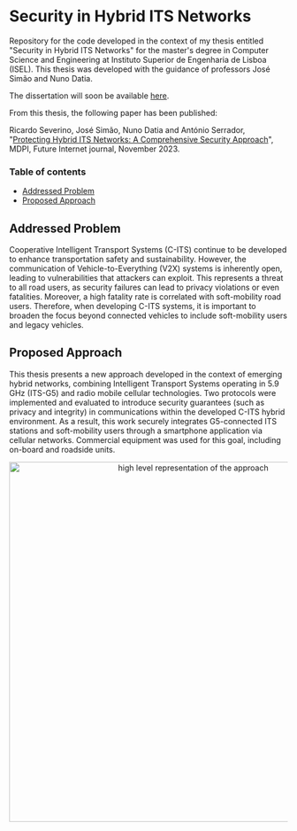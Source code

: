 # Security in Hybrid ITS Networks

Repository for the code developed in the context of my thesis entitled "Security in Hybrid ITS Networks" for the master's degree in Computer Science and Engineering at Instituto Superior de Engenharia de Lisboa (ISEL). This thesis was developed with the guidance of professors José Simão and Nuno Datia.

The dissertation will soon be available [here](https://github.com/RicardoFilipe99/Security-in-Hybrid-ITS-Networks/blob/main/docs).

From this thesis, the following paper has been published:

Ricardo Severino, José Simão, Nuno Datia and António Serrador, "[Protecting Hybrid ITS Networks: A Comprehensive Security Approach](https://doi.org/10.3390/fi15120388)", MDPI, Future Internet journal, November 2023.

### Table of contents
- [Addressed Problem](#addressed-problem)
- [Proposed Approach](#proposed-approach)

## Addressed Problem

Cooperative Intelligent Transport Systems (C-ITS) continue to be developed to enhance transportation safety and sustainability. However, the communication of Vehicle-to-Everything (V2X) systems is inherently open, leading to vulnerabilities that attackers can exploit. This represents a threat to all road users, as security failures can lead to privacy violations or even fatalities. Moreover, a high fatality rate is correlated with soft-mobility road users. Therefore, when developing C-ITS systems, it is important to broaden the focus beyond connected vehicles to include soft-mobility users and legacy vehicles.

## Proposed Approach

This thesis presents a new approach developed in the context of emerging hybrid networks, combining Intelligent Transport Systems operating in 5.9 GHz (ITS-G5) and radio mobile cellular technologies. Two protocols were implemented and evaluated to introduce security guarantees (such as privacy and integrity) in communications within the developed C-ITS hybrid environment. As a result, this work securely integrates G5-connected ITS stations and soft-mobility users through a smartphone application via cellular networks. Commercial equipment was used for this goal, including on-board and roadside units.

<p align="center">
    <img src="docs/img/high-level-representation-of-the-approach.png" width="650px" alt="high level representation of the approach" />
</p>



